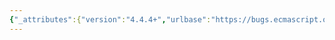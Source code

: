 ```yaml
---
{"_attributes":{"version":"4.4.4+","urlbase":"https://bugs.ecmascript.org/","maintainer":"dherman@mozilla.com"},"bug":{"bug_id":345,"creation_ts":"2012-05-10 14:54:00 -0700","short_desc":"Error in specification of switch statement 12.11","delta_ts":"2015-10-02 14:32:58 -0700","product":"ECMA-262, Editions 5 and 5.1","component":"technical content","version":"Edition 5.1","rep_platform":"All","op_sys":"All","bug_status":"RESOLVED","resolution":"FIXED","priority":"Normal","bug_severity":"major","everconfirmed":true,"reporter":{"uid":"allen","name":"Allen Wirfs-Brock"},"assigned_to":{"uid":"allen","name":"Allen Wirfs-Brock"},"cc":"utatane.tea","long_desc":[{"commentid":918,"comment_count":0,"who":{"uid":"allen","name":"Allen Wirfs-Brock"},"bug_when":"2012-05-10 14:54:59 -0700","thetext":"There is an error in the specification of the switch statement in 12.11.\n\nA switch statement like:\n\nswitch (100) {\n case 1: alert(1);\n default: alert(\"default\");\n case 2: alert(2);\n}\n\nshould alert \"default\" followed by \"2\" because there isn't a break statement at the end of the default clause's statement list.\n\nAs specified in the ES5/5.1 spec. the \"2\" will not appear.  The loop in step is intended to evaluate all of the statement list following the default clause in situations like this.  However, as written is doesn't because list B has already been iterated to its end  by the loop in 7.a.\n\nThe correction is to add a new step between 8 and 9 that says:\n   If foundInB is false, reset list B to so it will iterate from its beginning. \n\nalso the note in step 9 should be modified to say set 7.a.iii.1 instead of 7.a.i"},{"commentid":919,"comment_count":1,"who":{"uid":"allen","name":"Allen Wirfs-Brock"},"bug_when":"2012-05-10 17:30:36 -0700","thetext":"marked as in progress to indiate in need to go into the errata"},{"commentid":14719,"comment_count":2,"who":{"uid":"brterlso","name":"Brian Terlson"},"bug_when":"2015-10-02 14:32:58 -0700","thetext":"Bulk resolving ES5.1 errata issues as a sampling suggests these are all fixed. If this is in error, please open a new issue on GitHub."}]}}
---
```

